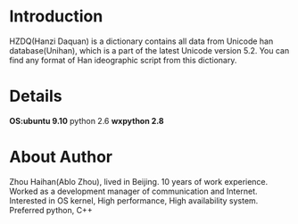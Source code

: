 # Introduction #

HZDQ(Hanzi Daquan) is a dictionary  contains all data from Unicode han database(Unihan),
which is a part of the latest Unicode version 5.2. You can find any format of
Han ideographic script from this dictionary.


# Details #

**OS:ubuntu 9.10** python 2.6
**wxpython 2.8**

# About Author #
Zhou Haihan(Ablo Zhou), lived in Beijing.
10 years of work experience.
Worked as a development manager of communication and Internet.
Interested in OS kernel, High performance, High availability system.
Preferred python, C++